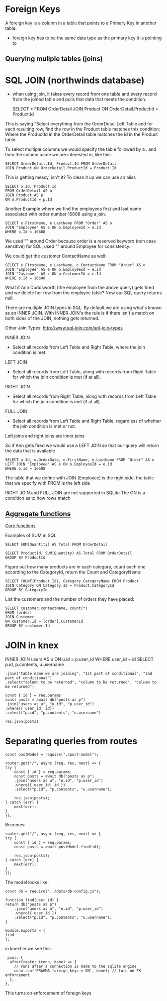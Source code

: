 # Foreign Keys

A foreign key is a column in a table that points to a Primary Key in another table. 
- foreign key has to be the same data type as the primary key it is pointing to

## Querying muliple tables (joins)

# SQL JOIN (northwinds database)

- when using join, it takes every record from one table and every record from the joined table and pulls that data that meets the condition.

    SELECT * FROM OrderDetail
    JOIN Product ON OrderDetail.ProductId = Product.Id

This is saying "Select everything from the OrderDetail Left Table and for each resulting row, find the row in the Product table matches this condition: Where the ProductId in the OrderDetail table matches the Id in the Product table.

To select multiple columns we would specify the table followed by a . and then the column name we are interested in, like this:

    SELECT OrderDetail.Id, Product.Id FROM OrderDetail
    JOIN Product ON OrderDetail.ProductId = Product.Id

This is getting messy, isn't it? To clean it up we can use an alias

    SELECT o.Id, Product.Id
    FROM OrderDetail AS o
    JOIN Product AS p
    ON o.ProductId = p.Id

Another Example where we find the employees first and last name associated with order number 16608 using a join.

    SELECT e.FirstName, e.LastName FROM "Order" AS o
    JOIN "Employee" AS e ON o.EmployeeId = e.id
    WHERE o.Id = 16608

We used "" around Order because order is a reserved keyword (non case sensitive) for SQL, used "" around Employee for consistency.

We could get the customer ContactName as well:

    SELECT e.FirstName, e.LastName, c.ContactName FROM "Order" AS o
    JOIN "Employee" AS e ON o.EmployeeId = e.id
    JOIN "Customer" AS c ON o.CustomerId = c.Id
    WHERE o.Id = 16608

What if Ann Doddsworth (the employee from the above query) gets fired and we delete her row from the employee table? Now our SQL query returns null.

There are multiple JOIN types in SQL. By default we are using what's known as an INNER JOIN. With INNER JOIN's the rule is if there isn't a match on both sides of the JOIN, nothing gets returned.

Other Join Types: http://www.sql-join.com/sql-join-types

INNER JOIN

- Select all records from Left Table and Right Table, where the join condition is met.

LEFT JOIN

- Select all records from Left Table, along with records from Right Table for which the join condition is met (if at all).

RIGHT JOIN

- Select all records from Right Table, along with records from Left Table for which the join condition is met (if at all).

FULL JOIN

- Select all records from Left Table and Right Table, regardless of whether the join condition is met or not.

Left joins and right joins are inner joins

So if Ann gets fired we would use a LEFT JOIN so that our query will return the data that is available

    SELECT o.Id, o.OrderDate, e.FirstName, e.LastName FROM "Order" AS o
    LEFT JOIN "Employee" AS e ON o.EmployeeId = e.id
    WHERE o.Id = 16608

The table that we define with JOIN (Employee) is the right side, the table that we specify with FROM is the left side

RIGHT JOIN and FULL JOIN are not supported in SQLite
The ON is a condition as to how rows match

## [Aggregate functions](https://www.sqlite.org/lang_aggfunc.html)

[Core functions](https://www.sqlite.org/lang_corefunc.html)

Examples of SUM in SQL

    SELECT SUM(Quantity) AS Total FROM OrderDetail

    SELECT ProductId, SUM(Quantity) AS Total FROM OrderDetail
    GROUP BY ProductId

Figure out how many products are in each category, count each one according to the CategoryId, return the Count and CategoryName:

    SELECT COUNT(Product.Id), Category.CategoryName FROM Product
    JOIN Category ON Category.Id = Product.CategoryId
    GROUP BY CategoryId

List the customers and the number of orders they have placed:

    SELECT customer.contactName, count(*) 
    FROM [order]
    JOIN Customer
    ON customer.Id = [order].CustomerId
    GROUP BY customer.Id 

# JOIN in knex

INNER JOIN users AS u ON u.id = p.user_id
WHERE user_id = id
SELECT p.id, p.contents, u.username

    .join("table name we are joining", "1st part of conditional", "2nd part of conditional")
    .select("column to be returned", "column to be returned", "column to be returned")

    const { id } = req.params
    const posts = await db("posts as p")
    .join("users as u", "u.id", "p.user_id")
    .where({ user_id: id})
    .select("p.id", "p.contents", "u.username")

    res.json(posts)


# Separating queries from routes

    const postModel = require("./post-model");

    router.get("/", async (req, res, next) => {
    try {
        const { id } = req.params;
        const posts = await db("posts as p")
        .join("users as u", "u.id", "p.user_id")
        .where({ user_id: id })
        .select("p.id", "p.contents", "u.username");

        res.json(posts);
    } catch (err) {
        next(err);
    }
    });

Becomes: 

    router.get("/", async (req, res, next) => {
    try {
        const { id } = req.params;
        const posts = await postModel.find(id);

        res.json(posts);
    } catch (err) {
        next(err);
    }
    });

The model looks like:

    const db = require("../data/db-config.js");

    function find(user_id) {
    return db("posts as p")
        .join("users as u", "u.id", "p.user_id")
        .where({ user_id })
        .select("p.id", "p.contents", "u.username");
    }

    module.exports = {
    find
    };


in knexfile we see this:

     pool: {
      afterCreate: (conn, done) => {
        // runs after a connection is made to the sqlite engine
        conn.run('PRAGMA foreign_keys = ON', done); // turn on FK enforcement
      },
    },

This turns on enforcement of foreign keys